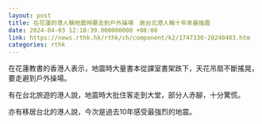 ```yaml
---
layout: post
title: 在花蓮的港人稱地震時要走到戶外操場　居台北港人稱十年來最強震
date: 2024-04-03 12:18:39.000000000 +08:00
link: https://news.rthk.hk/rthk/ch/component/k2/1747330-20240403.htm
categories: rthk
---
```


在花蓮教書的香港人表示，地震時大量書本從課室書架跌下，天花吊扇不斷搖晃，要走避到戶外操場。

有在台北旅遊的港人說，地震時大批住客走到大堂，部分人赤腳，十分驚慌。

亦有移居台北的港人說，今次是過去10年感受最強烈的地震。
